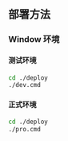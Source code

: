 ## 部署方法

### Window 环境
#### 测试环境
``` bash
cd ./deploy
./dev.cmd
```

#### 正式环境
``` bash
cd ./deploy
./pro.cmd
```